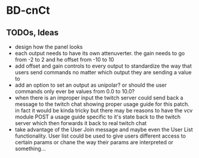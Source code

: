 # BD-cnCt



## TODOs, Ideas

- design how the panel looks
- each output needs to have its own attenuverter. the gain needs to go from -2 to 2 and he offset from -10 to 10
- add offset and gain controls to every output to standardize the way that users send commands no matter which output they are sending a value to
- add an option to set an output as unipolar? or should the user commands only ever be values from 0.0 to 10.0?
- when there is an improper input the twitch server could send back a message to the twitch chat showing proper usage guide for this patch. in fact it would be kinda tricky but there may be reasons to have the vcv module POST a usage guide specific to it's state back to the twitch server which then forwards it back to real twitch chat
- take advantage of the User Join message and maybe even the User List functionality. User list could be used to give users different access to certain params or chane the way their params are interpreted or something...